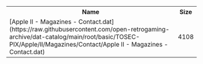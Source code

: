 <table>
<tr><th>Name</th><th>Size</th></tr>
<tr><td>[Apple II - Magazines - Contact.dat](https://raw.githubusercontent.com/open-retrogaming-archive/dat-catalog/main/root/basic/TOSEC-PIX/Apple/II/Magazines/Contact/Apple II - Magazines - Contact.dat)</td><td>4108</td></tr>
</table>
